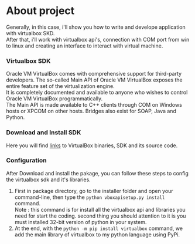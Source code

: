 # About project
Generally, in this case, i'll show you how to write and develope application with virtualbox SKD.<br>
After that, i'll work with virtualbox api's, connection with COM port from win to linux and creating an interface to interact with virtual machine.
### Virtualbox SDK
Oracle VM VirtualBox comes with comprehensive support for third-party developers. The so-called Main API of Oracle VM VirtualBox exposes the entire feature set of the virtualization engine.<br>It is completely documented and available to anyone who wishes to control Oracle VM VirtualBox programmatically.<br>
The Main API is made available to C++ clients through COM on Windows hosts or XPCOM on other hosts. Bridges also exist for SOAP, Java and Python. 
### Download and Install SDK
Here you will find [links](https://www.virtualbox.org/wiki/Downloads) to VirtualBox binaries, SDK and its source code. 
### Configuration
After Download and install the pakage, you can follow these steps to config the virtualbox sdk and it's libraries.<br>
1. First in package directory, go to the installer folder and open your command-line, then type the `python vboxapisetup.py install` command.<br>
Note : this command is for install all the virtualbox api and libraries you need for start the coding. second thing you should attention to it is you must installed 32-bit version of python in your system. 
2. At the end, with the `python -m pip install virtualbox` command, we add the main library of virtualbox to my python language using PyPi.
